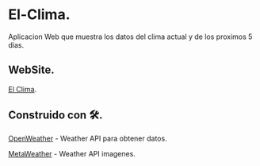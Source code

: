# El-Clima.

Aplicacion Web que muestra los datos del clima actual y de los proximos 5 dias.

## WebSite.

[El Clima](https://franco-navarro.github.io/El-Clima/).

## Construido con 🛠️.

[OpenWeather](https://openweathermap.org/) - Weather API para obtener datos.

[MetaWeather](https://www.metaweather.com/) - Weather API imagenes.
